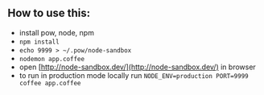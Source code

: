 

## How to use this:
- install pow, node, npm
- `npm install`
- `echo 9999 > ~/.pow/node-sandbox`
- `nodemon app.coffee`
- open [http://node-sandbox.dev/](http://node-sandbox.dev/) in browser
- to run in production mode locally run `NODE_ENV=production PORT=9999 coffee app.coffee`